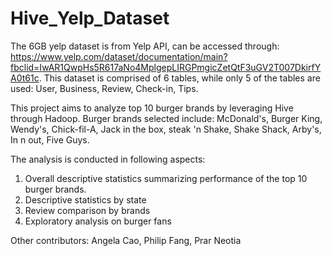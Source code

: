 # Hive_Yelp_Dataset
The 6GB yelp dataset is from Yelp API, can be accessed through: https://www.yelp.com/dataset/documentation/main?fbclid=IwAR1QwpHs5R617aNo4MplgepLIRGPmgicZetQtF3uGV2T007DkirfYA0t61c. This dataset is comprised of 6 tables, while only 5 of the tables are used: User, Business, Review, Check-in, Tips.

This project aims to analyze top 10 burger brands by leveraging Hive through Hadoop. Burger brands selected include: McDonald's, Burger King, Wendy's, Chick-fil-A, Jack in the box, steak 'n Shake, Shake Shack, Arby's, In n out, Five Guys.

The analysis is conducted in following aspects:
1. Overall descriptive statistics summarizing performance of the top 10 burger brands.
2. Descriptive statistics by state
3. Review comparison by brands
4. Exploratory analysis on burger fans 

Other contributors: Angela Cao, Philip Fang, Prar Neotia
